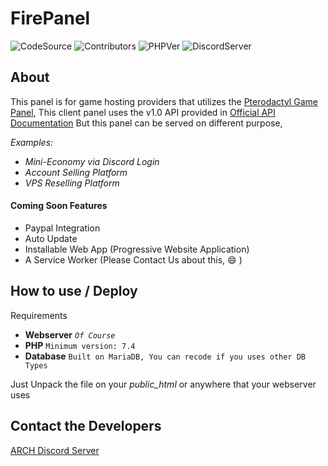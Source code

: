 # FirePanel

![CodeSource](https://shields.io/badge/Code-Open%20Source-brightgreen?style=flat-square&logo=github) ![Contributors](https://img.shields.io/github/contributors-anon/NWJ9PB/Pterodactyl-Client-Panel-PHP?label=Contributors&style=flat-square) ![PHPVer](https://img.shields.io/badge/PHP->%207.4.14-blue?style=flat-square) ![DiscordServer](https://img.shields.io/discord/787130567103348737?logo=discord&logoColor=white&style=flat-square)

## About

This panel is for game hosting providers that utilizes the [Pterodactyl Game Panel](https://github.com/pterodactyl/panel "Pterodactyl Game Panel"), This client panel uses the v1.0 API provided in [Official API Documentation](https://dashflo.net/docs/api/pterodactyl/v1/ "Official API Documentation")
But this panel can be served on different purpose,

*Examples:*
 - *Mini-Economy via Discord Login*
 - *Account Selling Platform*
 - *VPS Reselling Platform*


#### Coming Soon Features
 - Paypal Integration
 - Auto Update
 - Installable Web App (Progressive Website Application)
 - A Service Worker (Please Contact Us about this, :smile: )



## How to use / Deploy

Requirements

- **Webserver** *`Of Course`*
- **PHP** `Minimum version: 7.4`
- **Database** `Built on MariaDB, You can recode if you uses other DB Types`

Just Unpack the file on your *public_html* or anywhere that your webserver uses

## Contact the Developers

[ARCH Discord Server](http://discord.gg/gHrgYHatRs "ARCH Discord Server")

